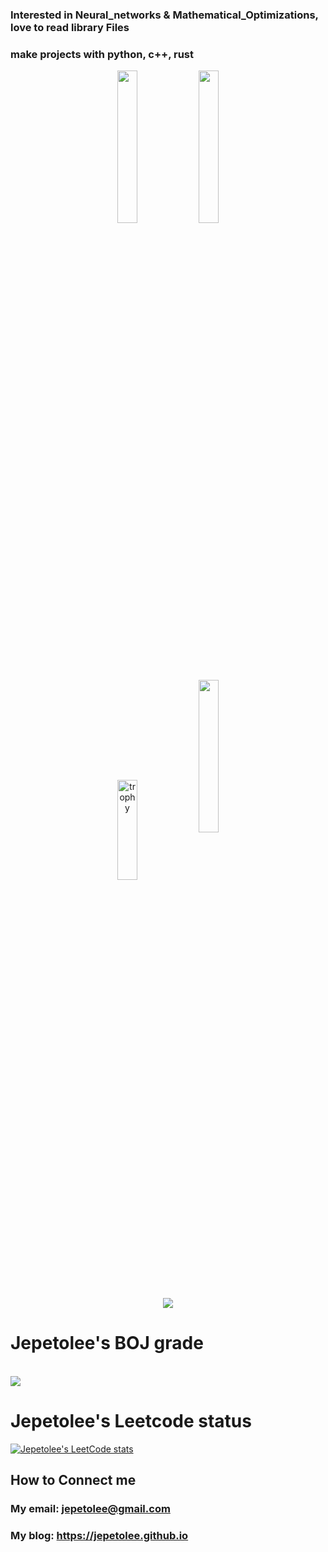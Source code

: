 ### Interested in Neural_networks & Mathematical_Optimizations, love to read library Files
### make projects with python, c++, rust

<p align ="center">
<img width="25%"  src="https://github-readme-stats.vercel.app/api?username=jepetolee&count_private=true&show_icons=true&hide_border=true&hide_title=true" />
<img width="25%"  src="https://github-readme-stats.vercel.app/api/top-langs/?username=jepetolee&layout=compact&langs_count=10)" /> <br>                              
<img width="25%" align="center" height="160px" src="https://github-profile-trophy.vercel.app/?username=jepetolee&theme=darkhub&row=2&column=4&no-frame=true" alt="trophy" />  
<img width="25%" src ="https://github-readme-streak-stats.herokuapp.com/?user=jepetolee&hide_border=true" />   
</p>
<p align ="center">
<a href="https://opgc.me/#/users/jepetolee" target="_blank"><img src="https://api.opgc.me/githubs/users/jepetolee/tag/?theme=basic" /></a>
</p>

# Jepetolee's BOJ grade 
<br> 

<img align='center' src="http://mazassumnida.wtf/api/v2/generate_badge?boj=leejeasok05">

<br>

# Jepetolee's Leetcode status

[![Jepetolee's LeetCode stats](https://leetcode-stats-six.vercel.app/api?username=jepetolee&theme=dark)](https://github.com/jepetolee/leetcode-stats)

## How to Connect me
### My email: jepetolee@gmail.com
### My blog: https://jepetolee.github.io
